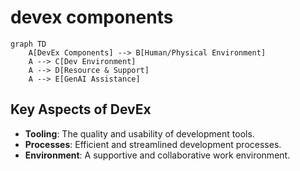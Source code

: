# devex components


```mermaid
graph TD
    A[DevEx Components] --> B[Human/Physical Environment]
    A --> C[Dev Environment]
    A --> D[Resource & Support]
    A --> E[GenAI Assistance]
```


## Key Aspects of DevEx

- **Tooling**: The quality and usability of development tools.
- **Processes**: Efficient and streamlined development processes.
- **Environment**: A supportive and collaborative work environment.